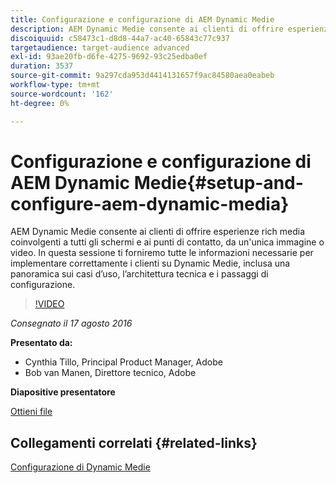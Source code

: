 ```yaml
---
title: Configurazione e configurazione di AEM Dynamic Medie
description: AEM Dynamic Medie consente ai clienti di offrire esperienze rich media coinvolgenti a tutti gli schermi e ai punti di contatto, da un'unica immagine o video.  In questa sessione ti forniremo tutte le informazioni necessarie per implementare correttamente i clienti su Dynamic Medie, inclusa una panoramica sui casi d’uso, l’architettura tecnica e i passaggi di configurazione.
discoiquuid: c58473c1-d8d8-44a7-ac40-65843c77c937
targetaudience: target-audience advanced
exl-id: 93ae20fb-d6fe-4275-9692-93c25edba0ef
duration: 3537
source-git-commit: 9a297cda953d4414131657f9ac84580aea0eabeb
workflow-type: tm+mt
source-wordcount: '162'
ht-degree: 0%

---
```


# Configurazione e configurazione di AEM Dynamic Medie{#setup-and-configure-aem-dynamic-media}

AEM Dynamic Medie consente ai clienti di offrire esperienze rich media coinvolgenti a tutti gli schermi e ai punti di contatto, da un&#39;unica immagine o video.  In questa sessione ti forniremo tutte le informazioni necessarie per implementare correttamente i clienti su Dynamic Medie, inclusa una panoramica sui casi d’uso, l’architettura tecnica e i passaggi di configurazione.

>[!VIDEO](https://video.tv.adobe.com/v/19297/?quality=9)

*Consegnato il 17 agosto 2016*

**Presentato da:**

* Cynthia Tillo, Principal Product Manager, Adobe
* Bob van Manen, Direttore tecnico, Adobe

**Diapositive presentatore**

[Ottieni file](assets/aemgems-081716-dynamic-media-configuration.pdf)

## Collegamenti correlati {#related-links}

[Configurazione di Dynamic Medie](https://docs.adobe.com/docs/en/aem/6-2/administer/content/dynamic-media/config-dynamic.html)

<!--
[Get back to the Overview](https://helpx.adobe.com/it/experience-manager/kt/eseminars/gems/aem-index.html)
-->
